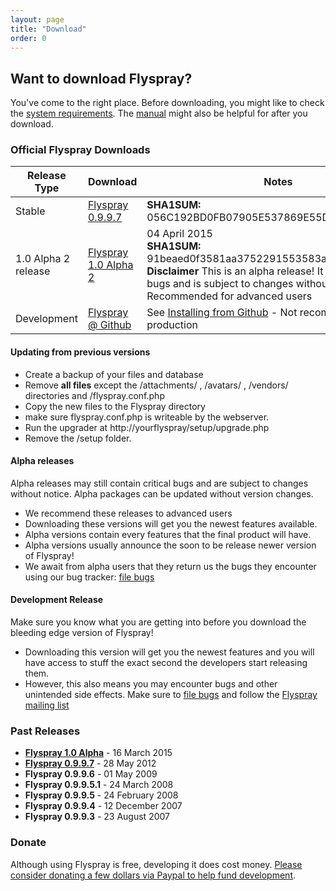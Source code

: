 ```yaml
---
layout: page
title: "Download"
order: 0
---
```


## Want to download Flyspray? 

You've come to the right place. Before downloading, you might like to check the [system requirements]({{baseurl}}/docs/requirements). The [manual]({{baseurl}}/manual) might also be helpful for after you download.

### Official Flyspray Downloads

<table class="table">
<thead>
	<tr>
		<th>Release Type</th>
		<th>Download</th>
		<th>Notes</th>
	</tr>
</thead>
<tbody>
	<tr>
		<td>Stable</td>
		<td><a href="http://flyspray.org/packed/flyspray-0.9.9.7.zip">Flyspray 0.9.9.7</a></td>
		<td><strong>SHA1SUM:</strong> 056C192BD0FB07905E537869E55D4298D384D6C9 </td>
	</tr>
	<tr>
		<td>1.0 Alpha 2 release</td>
		<td><a href="http://flyspray.org/packed/flyspray-1.0.alpha2.zip">Flyspray 1.0 Alpha 2</a></td>
		<td>04 April 2015<br /><strong>SHA1SUM:</strong> 91beaed0f3581aa3752291553583a37b071d642f <br/><strong>Disclaimer</strong> This is an alpha release! It may still contain bugs and is subject to changes without notice. Recommended for advanced users</td>
	</tr>
	<tr>
		<td>Development</td>
		<td><a href="https://github.com/flyspray/flyspray">Flyspray @ Github</a></td>
		<td> See <a href="/manual/devel_version">Installing from Github</a> - Not recommended for production</td>
	</tr>
</tbody>
</table>

#### Updating from previous versions 

  * Create a backup of your files and database
  * Remove **all files** except the /attachments/ , /avatars/ , /vendors/ directories and /flyspray.conf.php
  * Copy the new files to the Flyspray directory
  * make sure flyspray.conf.php is writeable by the webserver.
  * Run the upgrader at http://yourflyspray/setup/upgrade.php
  * Remove the /setup folder.


#### Alpha releases

Alpha releases may still contain critical bugs and are subject to changes without notice. Alpha packages can be updated without version changes.

* We recommend these releases to advanced users
* Downloading these versions will get you the newest features available.
* Alpha versions contain every features that the final product will have.
* Alpha versions usually announce the soon to be release newer version of Flyspray!
* We await from alpha users that they return us the bugs they encounter using our bug tracker: [file bugs](http://bugs.flyspray.org)


#### Development Release

Make sure you know what you are getting into before you download the bleeding edge version of Flyspray!

* Downloading this version will get you the newest features and you will have access to stuff the exact second the developers start releasing them.
* However, this also means you may encounter bugs and other unintended side effects. Make sure to [file bugs](http://bugs.flyspray.org) and follow the [Flyspray mailing list]({{baseurl}}/community/mailing-list)
 

### Past Releases
 *  **[Flyspray 1.0 Alpha](http://flyspray.org/packed/flyspray-1.0.alpha.zip)** - 16 March 2015
 *  **[Flyspray 0.9.9.7](http://flyspray.org/packed/flyspray-0.9.9.7.zip)** - 28 May 2012
 *  **Flyspray 0.9.9.6** - 01 May 2009
 *  **Flyspray 0.9.9.5.1** - 24 March 2008
 *  **Flyspray 0.9.9.5** - 24 February 2008
 *  **Flyspray 0.9.9.4** - 12 December 2007
 *  **Flyspray 0.9.9.3** - 23 August 2007

### Donate
Although using Flyspray is free, developing it does cost money. [Please consider donating a few dollars via Paypal to help fund development](https://www.paypal.com/xclick/business=connect@thevelozgroup.com&amp;item_name=Flyspray+Donation&amp;no_shipping=1&amp;no_note=1&amp;tax=0).
